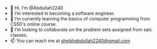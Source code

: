- 👋 Hi, I’m @Abdullah2240
- 👀 I’m interested in becoming a software engineer.
- 🌱 I’m currently learning the basics of computer programming from CS50's online course.
- 💞️ I’m looking to collaborate on the problem sets assigned from saic classes.
- 📫 You can reach me at sheikhabdullah2240@gmail.com


<!---
Abdullah2240/Abdullah2240 is a ✨ special ✨ repository because its `README.md` (this file) appears on your GitHub profile.
You can click the Preview link to take a look at your changes.
--->
